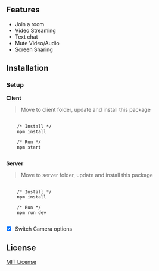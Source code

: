 ## Features

- Join a room
- Video Streaming
- Text chat
- Mute Video/Audio
- Screen Sharing

## Installation

### Setup
**Client**
> Move to client folder, update and install this package
<pre>
  <code>
    /* Install */
    npm install
    
    /* Run */
    npm start
  </code>
</pre>

**Server**
> Move to server folder, update and install this package
<pre>
  <code>
    /* Install */
    npm install
    
    /* Run */
    npm run dev
  </code>
</pre>

- [x] Switch Camera options

## License
[MIT License](./LICENSE)
